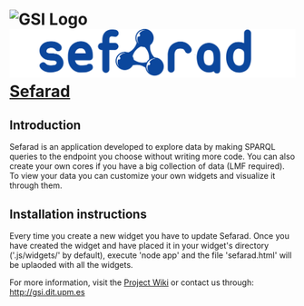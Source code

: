 ![GSI Logo](http://www.gsi.dit.upm.es/templates/jgsi/images/logo.png)
 ![Sefarad Logo](./img/Logo3.png) [Sefarad](http://www.gsi.dit.upm.es)
==================================

Introduction
---------------------
Sefarad is an application developed to explore data by making SPARQL queries to the endpoint you choose without writing more code. You can also create your own cores if you have a big collection of data (LMF required).
To view your data you can customize your own widgets and visualize it through them.

Installation instructions
------------------------------
Every time you create a new widget you have to update Sefarad. Once you have created the widget and have placed it in your widget's directory ('.js/widgets/' by default), execute 'node app' and the file 'sefarad.html' will be uplaoded with all the widgets.


For more information, visit the [Project Wiki](https://github.com/gsi-upm/Sefarad/wiki) or contact us through: http://gsi.dit.upm.es

